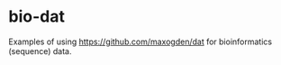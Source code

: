 bio-dat
=======

Examples of using https://github.com/maxogden/dat for bioinformatics (sequence) data.

